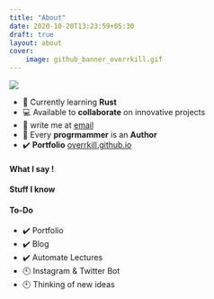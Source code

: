 ```yaml
---
title: "About"
date: 2020-10-20T13:23:59+05:30
draft: true
layout: about
cover:
    image: github_banner_overrkill.gif
---
```


[![](https://www.codewars.com/users/abhishekkale/badges/small)](https://www.codewars.com/users/abhishekkale) 
- 🌱 Currently learning **Rust**<br> 
- 💻 Available to **collaborate** on innovative projects 
- 📧 write me at [email](mailto:zabhishekkale@gmail.com) <br> 
- 📌 Every **progrmammer** is an **Author**  <br>
- ✔️ **Portfolio** [overrkill.github.io](https://overrkill.github.io) 
#### What I say !

#### Stuff I know
    
#### To-Do

- ✔️ Portfolio
- ✔️ Blog
- ✔️ Automate Lectures
- 🕙 Instagram & Twitter Bot
- 🕙 Thinking of new ideas
